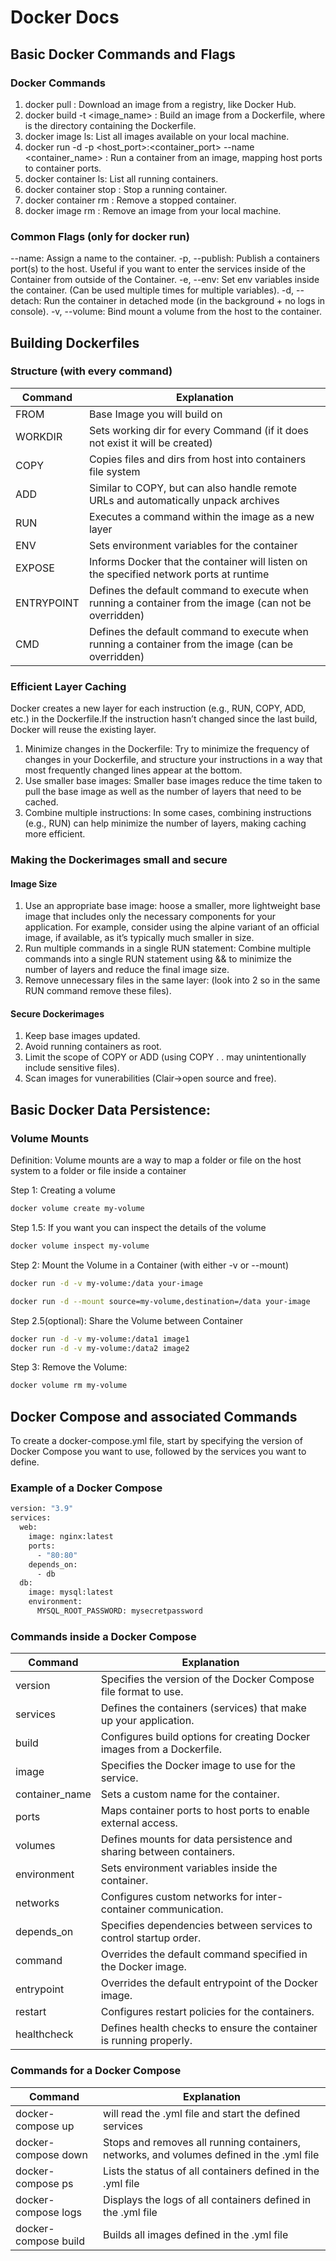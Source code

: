# Docker Docs
## Basic Docker Commands and Flags
### Docker Commands
1. docker pull <image>: Download an image from a registry, like Docker Hub.
2. docker build -t <image_name> <path>: Build an image from a Dockerfile, where <path> is the directory containing the Dockerfile.
3. docker image ls: List all images available on your local machine.
4. docker run -d -p <host_port>:<container_port> --name <container_name> <image>: Run a container from an image, mapping host ports to container ports.
5. docker container ls: List all running containers.
6. docker container stop <container>: Stop a running container.
7. docker container rm <container>: Remove a stopped container.
8. docker image rm <image>: Remove an image from your local machine.

### Common Flags (only for docker run)
--name: Assign a name to the container.
-p, --publish: Publish a containers port(s) to the host. Useful if you want to enter the services inside of the Container from outside of the Container.
-e, --env: Set env variables inside the container. (Can be used multiple times for multiple variables).
-d, --detach: Run the container in detached mode (in the background + no logs in console).
-v, --volume: Bind mount a volume from the host to the container.

## Building Dockerfiles
### Structure (with every command)
|Command|Explanation|
|-|-|
|FROM|Base Image you will build on|
|WORKDIR|Sets working dir for every Command (if it does not exist it will be created)|
|COPY|Copies files and dirs from host into containers file system|
|ADD|Similar to COPY, but can also handle remote URLs and automatically unpack archives|
|RUN|Executes a command within the image as a new layer|
|ENV|Sets environment variables for the container|
|EXPOSE|Informs Docker that the container will listen on the specified network ports at runtime|
|ENTRYPOINT|Defines the default command to execute when running a container from the image (can not be overridden)|
|CMD|Defines the default command to execute when running a container from the image (can be overridden)|

### Efficient Layer Caching
Docker creates a new layer for each instruction (e.g., RUN, COPY, ADD, etc.) in the Dockerfile.If the instruction hasn’t changed since the last build, Docker will reuse the existing layer.

1. Minimize changes in the Dockerfile: Try to minimize the frequency of changes in your Dockerfile, and structure your instructions in a way that most frequently changed lines appear at the bottom.
2. Use smaller base images: Smaller base images reduce the time taken to pull the base image as well as the number of layers that need to be cached.
3. Combine multiple instructions: In some cases, combining instructions (e.g., RUN) can help minimize the number of layers, making caching more efficient.

### Making the Dockerimages small and secure
#### Image Size
1. Use an appropriate base image: hoose a smaller, more lightweight base image that includes only the necessary components for your application. For example, consider using the alpine variant of an official image, if available, as it’s typically much smaller in size.
2. Run multiple commands in a single RUN statement:  Combine multiple commands into a single RUN statement using && to minimize the number of layers and reduce the final image size.
3. Remove unnecessary files in the same layer: (look into 2 so in the same RUN command remove these files).

#### Secure Dockerimages
1. Keep base images updated.
2. Avoid running containers as root.
3. Limit the scope of COPY or ADD (using COPY . . may unintentionally include sensitive files).
4. Scan images for vunerabilities (Clair->open source and free).

## Basic Docker Data Persistence:
### Volume Mounts
Definition: Volume mounts are a way to map a folder or file on the host system to a folder or file inside a container

Step 1: Creating a volume
```sh
docker volume create my-volume
```

Step 1.5: If you want you can inspect the details of the volume
```sh
docker volume inspect my-volume
```

Step 2: Mount the Volume in a Container (with either -v or --mount)
```sh
docker run -d -v my-volume:/data your-image
```
```sh
docker run -d --mount source=my-volume,destination=/data your-image
```

Step 2.5(optional): Share the Volume between Container
```sh
docker run -d -v my-volume:/data1 image1
docker run -d -v my-volume:/data2 image2
```

Step 3: Remove the Volume:
```sh
docker volume rm my-volume
```
## Docker Compose and associated Commands
To create a docker-compose.yml file, start by specifying the version of Docker Compose you want to use, followed by the services you want to define.

### Example of a Docker Compose
```sh
version: "3.9"
services:
  web:
    image: nginx:latest
    ports:
      - "80:80"
    depends_on:
      - db
  db:
    image: mysql:latest
    environment:
      MYSQL_ROOT_PASSWORD: mysecretpassword
```

### Commands inside a Docker Compose
|Command|Explanation|
|-|-|
|version|Specifies the version of the Docker Compose file format to use.|
|services|Defines the containers (services) that make up your application.|
|build|Configures build options for creating Docker images from a Dockerfile.|
|image|Specifies the Docker image to use for the service.|
|container_name|Sets a custom name for the container.|
|ports|Maps container ports to host ports to enable external access.|
|volumes|Defines mounts for data persistence and sharing between containers.|
|environment|Sets environment variables inside the container.|
|networks|Configures custom networks for inter-container communication.|
|depends_on|Specifies dependencies between services to control startup order.|
|command|Overrides the default command specified in the Docker image.|
|entrypoint|Overrides the default entrypoint of the Docker image.|
|restart|Configures restart policies for the containers.|
|healthcheck|Defines health checks to ensure the container is running properly.|

### Commands for a Docker Compose
|Command|Explanation|
|-|-|
|docker-compose up|will read the .yml file and start the defined services|
|docker-compose down|Stops and removes all running containers, networks, and volumes defined in the .yml file|
|docker-compose ps|Lists the status of all containers defined in the .yml file|
|docker-compose logs|Displays the logs of all containers defined in the .yml file|
|docker-compose build|Builds all images defined in the .yml file|